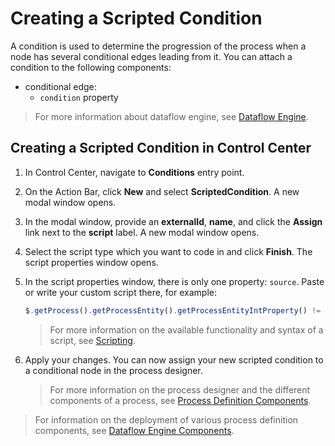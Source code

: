 # Creating a Scripted Condition
A condition is used to determine the progression of the process when a node has several conditional edges leading from it. You can attach a condition to the following components:
* conditional edge:
  * `condition` property

>For more information about dataflow engine, see [Dataflow Engine](asset://tribefire.cortex.documentation:concepts-doc/features/dataflow-engine/dataflow_engine.md).

## Creating a Scripted Condition in Control Center
1. In Control Center, navigate to **Conditions** entry point.
2. On the Action Bar, click **New** and select **ScriptedCondition**. A new modal window opens.
3. In the modal window, provide an **externalId**, **name**, and click the **Assign** link next to the **script** label. A new modal window opens.
4. Select the script type which you want to code in and click **Finish**. The script properties window opens.
5. In the script properties window, there is only one property: `source`. Paste or write your custom script there, for example:
   ```javascript
   $.getProcess().getProcessEntity().getProcessEntityIntProperty() != 1;
   ```
   >For more information on the available functionality and syntax of a script, see [Scripting](asset://tribefire.cortex.documentation:concepts-doc/features/scripting.md).

6. Apply your changes. You can now assign your new scripted condition to a conditional node in the process designer.

   >For more information on the process designer and the different components of a process, see [Process Definition Components](asset://tribefire.cortex.documentation:concepts-doc/features/dataflow-engine/process_definition_components.md).


>For information on the deployment of various process definition components, see [Dataflow Engine Components](asset://tribefire.cortex.documentation:concepts-doc/features/dataflow-engine/dataflow_engine_components.md#general).